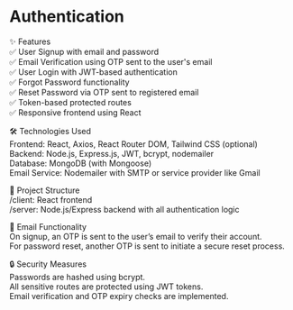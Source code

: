 # Authentication

✨ Features <br>
✅ User Signup with email and password <br>
✅ Email Verification using OTP sent to the user's email <br>
✅ User Login with JWT-based authentication <br>
✅ Forgot Password functionality <br>
✅ Reset Password via OTP sent to registered email <br>
✅ Token-based protected routes <br>
✅ Responsive frontend using React <br>

🛠️ Technologies Used <br>
Frontend: React, Axios, React Router DOM, Tailwind CSS (optional) <br>
Backend: Node.js, Express.js, JWT, bcrypt, nodemailer <br>
Database: MongoDB (with Mongoose) <br>
Email Service: Nodemailer with SMTP or service provider like Gmail <br>

📁 Project Structure <br>
/client: React frontend <br>
/server: Node.js/Express backend with all authentication logic <br>

📧 Email Functionality <br>
On signup, an OTP is sent to the user’s email to verify their account. <br>
For password reset, another OTP is sent to initiate a secure reset process. <br>

🔒 Security Measures <br>
Passwords are hashed using bcrypt.  <br>
All sensitive routes are protected using JWT tokens. <br>
Email verification and OTP expiry checks are implemented. <br>
